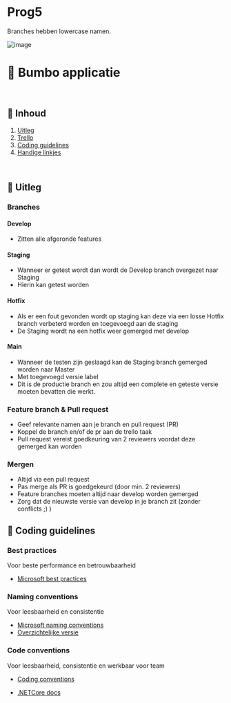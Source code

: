 # Prog5

Branches hebben lowercase namen.

![image](https://github.com/user-attachments/assets/88070fe3-0dc2-409a-8b82-aae87f7e4ab1)

# 🛒 Bumbo applicatie

<br />

## 📄 Inhoud
1. [Uitleg](#-uitleg)
2. [Trello](#-trello)
3. [Coding guidelines](#-coding-guidelines)
4. [Handige linkjes](#-handige-linkjes)

<br />

## 👀 Uitleg
### Branches

#### Develop
- Zitten alle afgeronde features

#### Staging
- Wanneer er getest wordt dan wordt de Develop branch overgezet naar Staging
- Hierin kan getest worden 

#### Hotfix
- Als er een fout gevonden wordt op staging kan deze via een losse Hotfix branch verbeterd worden en toegevoegd aan de staging
- De Staging wordt na een hotfix weer gemerged met develop

#### Main
- Wanneer de testen zijn geslaagd kan de Staging branch gemerged worden naar Master
- Met toegevoegd versie label
- Dit is de productie branch en zou altijd een complete en geteste versie moeten bevatten die werkt.

### Feature branch & Pull request
- Geef relevante namen aan je branch en pull request (PR)
- Koppel de branch en/of de pr aan de trello taak
- Pull request vereist goedkeuring van 2 reviewers voordat deze gemerged kan worden

### Mergen
- Altijd via een pull request
- Pas merge als PR is goedgekeurd (door min. 2 reviewers)
- Feature branches moeten altijd naar develop worden gemerged
- Zorg dat de nieuwste versie van develop in je branch zit (zonder conflicts ;) )


## 🧾 Coding guidelines

### Best practices
Voor beste performance en betrouwbaarheid
- [Microsoft best practices](https://learn.microsoft.com/en-us/aspnet/core/fundamentals/best-practices?view=aspnetcore-8.0)


### Naming conventions
Voor leesbaarheid en consistentie
- [Microsoft naming conventions](https://learn.microsoft.com/en-us/dotnet/csharp/fundamentals/coding-style/identifier-names)
- [Overzichtelijke versie](https://github.com/ktaranov/naming-convention/blob/master/C%23%20Coding%20Standards%20and%20Naming%20Conventions.md)


### Code conventions
Voor leesbaarheid, consistentie en werkbaar voor team
- [Coding conventions](https://learn.microsoft.com/en-us/dotnet/csharp/fundamentals/coding-style/coding-conventions)


- [.NETCore docs](https://learn.microsoft.com/en-us/aspnet/core/?view=aspnetcore-8.0)










